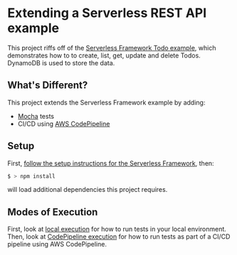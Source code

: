 # Extending a Serverless REST API example

This project riffs off of the [Serverless Framework Todo example](https://github.com/serverless/examples/tree/master/aws-node-rest-api-with-dynamodb), which demonstrates how to to create, list, get, update and delete Todos. DynamoDB is used to store the data.

## What's Different?

This project extends the Serverless Framework example by adding:

* [Mocha](https://mochajs.org/) tests
* CI/CD using [AWS CodePipeline](https://aws.amazon.com/codepipeline/)


## Setup

First, [follow the setup instructions for the Serverless Framework](https://serverless.com/framework/docs/providers/aws/guide/installation/), then:

```bash
$ > npm install
```
will load additional dependencies this project requires.

## Modes of Execution

First, look at [local execution](local.md) for how to run tests in your local environment. Then, look at [CodePipeline execution](codePipeline.md) for how to run tests as part of a CI/CD pipeline using AWS CodePipeline.
